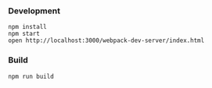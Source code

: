 
### Development

```
npm install
npm start
open http://localhost:3000/webpack-dev-server/index.html
```


### Build

```
npm run build
```
